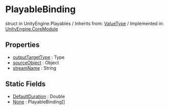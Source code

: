 # PlayableBinding
struct in UnityEngine.Playables
 / Inherits from: <a href="https://docs.unity3d.com/6000.1/Documentation/ScriptReference/ValueType.html">ValueType</a> / Implemented in: <a href="https://docs.unity3d.com/6000.1/Documentation/ScriptReference/UnityEngine.CoreModule.html">UnityEngine.CoreModule</a>

## Properties
- <a href="https://docs.unity3d.com/6000.1/Documentation/ScriptReference/PlayableBinding-outputTargetType.html">outputTargetType</a> : Type
- <a href="https://docs.unity3d.com/6000.1/Documentation/ScriptReference/PlayableBinding-sourceObject.html">sourceObject</a> : Object
- <a href="https://docs.unity3d.com/6000.1/Documentation/ScriptReference/PlayableBinding-streamName.html">streamName</a> : String

## Static Fields
- <a href="https://docs.unity3d.com/6000.1/Documentation/ScriptReference/PlayableBinding-DefaultDuration.html">DefaultDuration</a> : Double
- <a href="https://docs.unity3d.com/6000.1/Documentation/ScriptReference/PlayableBinding-None.html">None</a> : PlayableBinding[]
